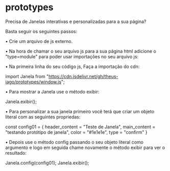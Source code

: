 # prototypes

Precisa de Janelas interativas e personalizadas para a sua página?

Basta seguir os seguintes passos:

• Crie um arquivo de js externo.

• Na hora de chamar o seu arquivo js para a sua página html adicione o "type=module" para poder usar importações  no seu arquivo js:

<script src="caminho/arquivo.js" type="module"></script>

• Na primeira linha do seu código js, Faça a importação do cdn:

import Janela from "https://cdn.jsdelivr.net/gh/theus-iago/prototypes/window.js";

• Para mostrar a Janela use o método exibir:

Janela.exibir();

• Para personalizar a sua janela primeiro você terá que criar um objeto literal com as seguintes propriedas:

const config01 = {
 header_content = "Teste de Janela",
 main_content = "testando protótipo de janela",
 color = "#1e1e1e",
 type = "confirm"
}

• Depois use o método config passando o seu objeto literal como argumento e logo em seguida chame novamente o método exibir para ver o resultado:

Janela.config(config01);
Janela.exibir();
